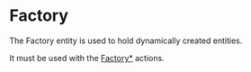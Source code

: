 # Factory

The Factory entity is used to hold dynamically created entities.

It must be used with the [Factory\*](./Factory*) actions.
